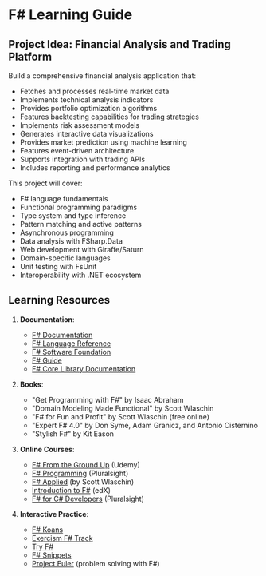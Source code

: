 # F# Learning Guide

## Project Idea: Financial Analysis and Trading Platform

Build a comprehensive financial analysis application that:

- Fetches and processes real-time market data
- Implements technical analysis indicators
- Provides portfolio optimization algorithms
- Features backtesting capabilities for trading strategies
- Implements risk assessment models
- Generates interactive data visualizations
- Provides market prediction using machine learning
- Features event-driven architecture
- Supports integration with trading APIs
- Includes reporting and performance analytics

This project will cover:

- F# language fundamentals
- Functional programming paradigms
- Type system and type inference
- Pattern matching and active patterns
- Asynchronous programming
- Data analysis with FSharp.Data
- Web development with Giraffe/Saturn
- Domain-specific languages
- Unit testing with FsUnit
- Interoperability with .NET ecosystem

## Learning Resources

1. **Documentation**:

   - [F# Documentation](https://fsharp.org/docs/)
   - [F# Language Reference](https://docs.microsoft.com/en-us/dotnet/fsharp/language-reference/)
   - [F# Software Foundation](https://fsharp.org/)
   - [F# Guide](https://docs.microsoft.com/en-us/dotnet/fsharp/)
   - [F# Core Library Documentation](https://fsharp.github.io/fsharp-core-docs/)

2. **Books**:

   - "Get Programming with F#" by Isaac Abraham
   - "Domain Modeling Made Functional" by Scott Wlaschin
   - "F# for Fun and Profit" by Scott Wlaschin (free online)
   - "Expert F# 4.0" by Don Syme, Adam Granicz, and Antonio Cisternino
   - "Stylish F#" by Kit Eason

3. **Online Courses**:

   - [F# From the Ground Up](https://www.udemy.com/course/fsharp-from-the-ground-up/) (Udemy)
   - [F# Programming](https://www.pluralsight.com/courses/fsharpprogramming) (Pluralsight)
   - [F# Applied](https://fsharpforfunandprofit.com/video/) (by Scott Wlaschin)
   - [Introduction to F#](https://www.edx.org/course/introduction-to-fsharp) (edX)
   - [F# for C# Developers](https://www.pluralsight.com/courses/fsharp-for-csharp-developers) (Pluralsight)

4. **Interactive Practice**:
   - [F# Koans](https://github.com/ChrisMarinos/FSharpKoans)
   - [Exercism F# Track](https://exercism.org/tracks/fsharp)
   - [Try F#](https://try.fsharp.org/)
   - [F# Snippets](https://www.fssnip.net/)
   - [Project Euler](https://projecteuler.net/) (problem solving with F#)
